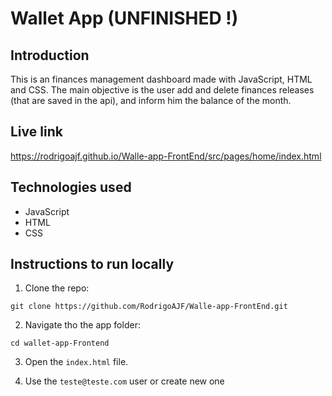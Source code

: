 # Wallet App  (UNFINISHED !)

## Introduction

This is an finances management dashboard made with JavaScript, HTML and CSS. The main objective is the user add and delete finances releases (that are saved in the api), and inform him the balance of the month.

## Live link

https://rodrigoajf.github.io/Walle-app-FrontEnd/src/pages/home/index.html

## Technologies used

- JavaScript
- HTML
- CSS

## Instructions to run locally

1. Clone the repo:

```
git clone https://github.com/RodrigoAJF/Walle-app-FrontEnd.git

```

2. Navigate tho the app folder:

```
cd wallet-app-Frontend
```

3. Open the `index.html` file.

4. Use the `teste@teste.com` user or create new one

